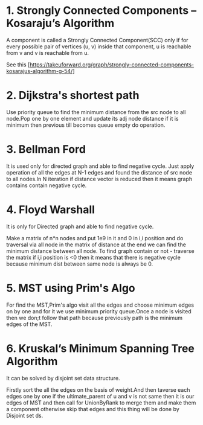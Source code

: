 # 1. Strongly Connected Components – Kosaraju’s Algorithm
A component is called a Strongly Connected Component(SCC) only if for every possible pair of vertices (u, v) inside that component, u is reachable from v and v is reachable from u.

See this [https://takeuforward.org/graph/strongly-connected-components-kosarajus-algorithm-g-54/]

# 2. Dijkstra's shortest path
Use priority queue to find the minimum distance from the src node to all node.Pop one by one element and update its adj node distance if it is minimum then previous till becomes queue empty do operation.

# 3. Bellman Ford
It is used only for directed graph and able to find negative cycle. Just apply operation of all the edges at N-1 edges and found the distance of src node to all nodes.In N iteration if distance vector is reduced then it means graph contains contain negative cycle.

# 4. Floyd Warshall
It is only for Directed graph and able to find negative cycle.

Make a matrix of n*n nodes and put 1e9 in it and 0 in i,i position and do traversal via all node in the matrix of distance at the end we can find the minimum distance between all node. To find graph contain or not - traverse the matrix if i,i position is <0 then it means that there is negative cycle because minimum dist between same node is always be 0.

# 5. MST using Prim's Algo
For find the MST,Prim's algo visit all the edges and choose minimum edges on by one and for it we use minimum priority queue.Once a node is visited then we don;t follow that path because previously path is the minimum edges of the MST.

# 6. Kruskal’s Minimum Spanning Tree Algorithm
It can be solved by disjoint set data structure.

Firstly sort the all the edges on the basis of weight.And then taverse each edges one by one if the ultimate_parent of u and v is not same then it is our edges of MST and then call for UnionByRank to merge them and make them a component otherwise skip that edges and this thing will be done by Disjoint set ds.
